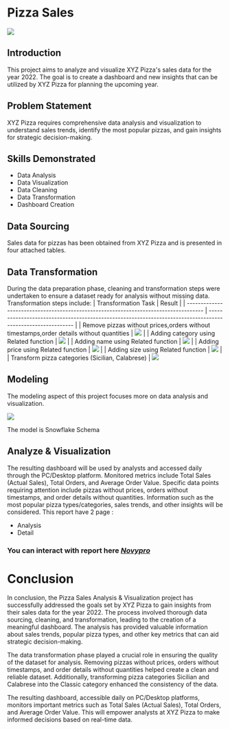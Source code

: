 # Pizza Sales

![](pizza_hero.png)

## Introduction
This project aims to analyze and visualize XYZ Pizza's sales data for the year 2022. The goal is to create a dashboard and new insights that can be utilized by XYZ Pizza for planning the upcoming year.

## Problem Statement
XYZ Pizza requires comprehensive data analysis and visualization to understand sales trends, identify the most popular pizzas, and gain insights for strategic decision-making.

## Skills Demonstrated
- Data Analysis
- Data Visualization
- Data Cleaning
- Data Transformation
- Dashboard Creation

## Data Sourcing
Sales data for pizzas has been obtained from XYZ Pizza and is presented in four attached tables.

## Data Transformation
During the data preparation phase, cleaning and transformation steps were undertaken to ensure a dataset ready for analysis without missing data. Transformation steps include:
| Transformation Task                                                                  | Result                                                                                                      |
| ------------------------------------------------------------------------------------ | ----------------------------------------------------------------------------------------------------------- |
| Remove pizzas without prices,orders without timestamps,order details without quantities                 | ![](remove.png)                                                               |
| Adding category using Related function            | ![](path/to/image2.png)                                                               |
| Adding name using Related function        | ![](related_name.png)                                                               |
| Adding price using Related function        | ![](related_price.png)                                                               |
| Adding size using Related function          | ![](related_size.png)                                                               |
| Transform pizza categories (Sicilian, Calabrese) | ![](change_category.png)

## Modeling
The modeling aspect of this project focuses more on data analysis and visualization.

![](relationship_table.png)

The model is Snowflake Schema

## Analyze & Visualization
The resulting dashboard will be used by analysts and accessed daily through the PC/Desktop platform. Monitored metrics include Total Sales (Actual Sales), Total Orders, and Average Order Value. Specific data points requiring attention include pizzas without prices, orders without timestamps, and order details without quantities. Information such as the most popular pizza types/categories, sales trends, and other insights will be considered.
This report have 2 page :
- Analysis
- Detail

### You can interact with report here _[Novypro](https://www.novypro.com/project/pizza-sales-15)_

# Conclusion

In conclusion, the Pizza Sales Analysis & Visualization project has successfully addressed the goals set by XYZ Pizza to gain insights from their sales data for the year 2022. The process involved thorough data sourcing, cleaning, and transformation, leading to the creation of a meaningful dashboard. The analysis has provided valuable information about sales trends, popular pizza types, and other key metrics that can aid strategic decision-making.

The data transformation phase played a crucial role in ensuring the quality of the dataset for analysis. Removing pizzas without prices, orders without timestamps, and order details without quantities helped create a clean and reliable dataset. Additionally, transforming pizza categories Sicilian and Calabrese into the Classic category enhanced the consistency of the data.

The resulting dashboard, accessible daily on PC/Desktop platforms, monitors important metrics such as Total Sales (Actual Sales), Total Orders, and Average Order Value. This will empower analysts at XYZ Pizza to make informed decisions based on real-time data.
